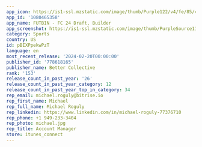 ```yaml
---
app_icon: https://is1-ssl.mzstatic.com/image/thumb/Purple122/v4/fe/85/cb/fe85cbc4-c6a7-ab85-4562-4384b0b14415/AppIcon-1x_U007emarketing-0-7-0-0-85-220-0.png/1024x1024bb.png
app_id: '1080465358'
app_name: FUTBIN - FC 24 Draft, Builder
app_screenshot: https://is1-ssl.mzstatic.com/image/thumb/PurpleSource116/v4/99/5e/bd/995ebd4a-af4d-9e4e-c176-1f11d653393f/972ecdad-7025-4e32-bc73-bc46fefea0c8_App_Store_Screen_1_6.5_.png/1242x2688bb.png
category: Sports
country: US
id: pBIXPpekwPzT
language: en
most_recent_release: '2024-02-20T00:00:00'
publisher_id: '778618165'
publisher_name: Better Collective
rank: '153'
release_count_in_past_year: '26'
release_count_in_past_year_category: 12
release_count_in_past_year_top_in_category: 34
rep_email: michael.roguly@bitrise.io
rep_first_name: Michael
rep_full_name: Michael Roguly
rep_linkedin: https://www.linkedin.com/in/michael-roguly-77376710
rep_phone: +1 949-233-3404
rep_photo: michael.jpg
rep_title: Account Manager
store: itunes_connect
---
```

